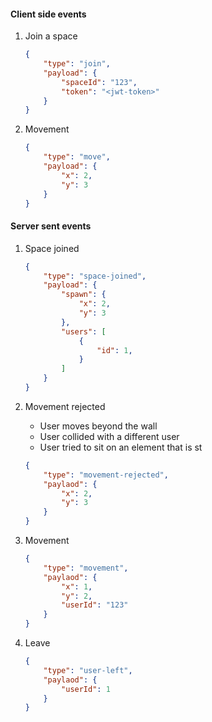 #### Client side events

1. Join a space

	```json
	{
		"type": "join",
		"payload": {
			"spaceId": "123",
			"token": "<jwt-token>"
		}
	}
    ```

2. Movement

	```json
	{
		"type": "move",
		"payload": {
			"x": 2,
			"y": 3
		}
	}
    ```

#### Server sent events

1. Space joined

	```json
	{
		"type": "space-joined",
		"payload": {
			"spawn": {
				"x": 2,
				"y": 3
			},
			"users": [
				{
					"id": 1,
				}
			]
		}
	}
	```

2. Movement rejected
	- User moves beyond the wall
	- User collided with a different user
	- User tried to sit on an element that is st
	
	```json
	{
		"type": "movement-rejected",
		"paylaod": {
			"x": 2,
			"y": 3
		}
	}
	```

3. Movement

	```json
	{
		"type": "movement",
		"paylaod": {
			"x": 1,
			"y": 2,
			"userId": "123"
		}
	}
	```

4. Leave

	```json
	{
		"type": "user-left",
		"paylaod": {
			"userId": 1
		}
	}
	```
